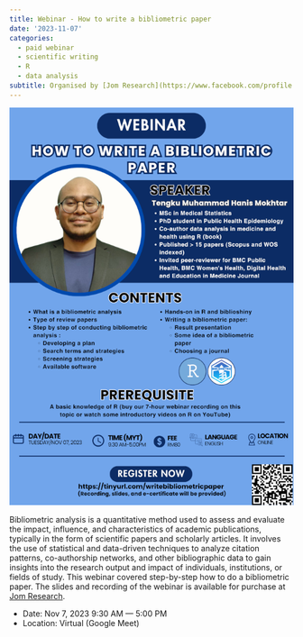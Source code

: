 ```yaml
---
title: Webinar - How to write a bibliometric paper
date: '2023-11-07'
categories: 
  - paid webinar
  - scientific writing
  - R
  - data analysis
subtitle: Organised by [Jom Research](https://www.facebook.com/profile.php?id=100095502845075)
---
```


![](featured.png)

Bibliometric analysis is a quantitative method used to assess and evaluate the impact, influence, and characteristics of academic publications, typically in the form of scientific papers and scholarly articles. It involves the use of statistical and data-driven techniques to analyze citation patterns, co-authorship networks, and other bibliographic data to gain insights into the research output and impact of individuals, institutions, or fields of study. This webinar covered step-by-step how to do a bibliometric paper. The slides and recording of the webinar is available for purchase at [Jom Research](https://tinyurl.com/jomresearchlinks?fbclid=IwZXh0bgNhZW0CMTAAAR03m6xQOpINtpXgMU8wRzYSRBEGcP3lgdqG7ez-OlDeac616GEH6nV6iVc_aem_QZWpvfqNmF4dzUD2r0-6PA).

-   Date: Nov 7, 2023 9:30 AM — 5:00 PM
-   Location: Virtual (Google Meet)
